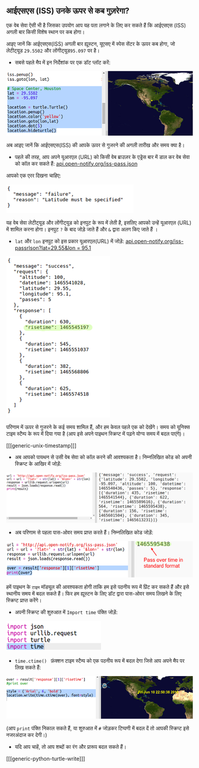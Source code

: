 ## आईएसएस (ISS) उनके ऊपर से कब गुज़रेगा?

एक वेब सेवा ऐसी भी है जिसका उपयोग आप यह पता लगाने के लिए कर सकते हैं कि आईएसएस (ISS) अगली बार किसी विशेष स्थान पर कब होगा।

आइए जानें कि आईएसएस(ISS) अगली बार ह्यूस्टन, यूएसए में स्पेस सेंटर के ऊपर कब होगा, जो लेटीट्‍यूड `29.5502` और लोंगीट्‍यूड`95.097` पर है।

+ सबसे पहले मैप में इन निर्देशांक पर एक डॉट प्लॉट करें:

![स्क्रीनशॉट](images/iss-houston.png)

अब आइए जानें कि आईएसएस(ISS) की आपके ऊपर से गुजरने की अगली तारीख और समय क्या है।

+ पहले की तरह, आप अपने यूआरएल (URL) को किसी वेब ब्राउज़र के एड्रेस बार में डाल कर वेब सेवा को कॉल कर सकते हैं: <a href="http://api.open-notify.org/iss-pass.json" target="_blank"> api.open-notify.org/iss-pass.json </a>

आपको एक एरर दिखना चाहिए:

![स्क्रीनशॉट](images/iss-pass-error.png)

यह वेब सेवा लेटीट्‍यूड और लोंगीट्‍यूड को इनपुट के रूप में लेती है, इसलिए आपको उन्हें यूआरएल (URL) में शामिल करना होगा। इनपुट `?` के बाद जोड़े जाते हैं और `&` द्वारा अलग किए जाते हैं ।

+ `lat` और `lon` इनपुट को इस प्रकार यूआरएल(URL) में जोड़े: <a href="http://api.open-notify.org/iss-pass.json?lat=29.55&lon=95.1" target="_blank"> api.open-notify.org/iss-passrlson?lat=29.55&lon = 95.1 </a>

![स्क्रीनशॉट](images/iss-passtimes.png)

परिणाम में ऊपर से गुजरने के कई समय शामिल हैं, और हम केवल पहले एक को देखेंगे। समय को यूनिक्स टाइम स्टैम्प के रूप में दिया गया है (आप इसे अपने पाइथन स्क्रिप्ट में पढ़ने योग्य समय में बदल पाएंगे)।

[[[generic-unix-timestamp]]]

+ अब आपको पायथन से उसी वेब सेवा को कॉल करने की आवश्यकता है। निम्नलिखित कोड को अपनी स्क्रिप्ट के आखिर में जोड़ें:

![स्क्रीनशॉट](images/iss-passover.png)

+ अब परिणाम से पहला पास-ओवर समय प्राप्त करते हैं। निम्नलिखित कोड जोड़ें:

![स्क्रीनशॉट](images/iss-print-pass.png)

हमें पाइथन के `टाइम` मॉड्यूल की आवश्यकता होगी ताकि हम इसे पठनीय रूप में प्रिंट कर सकते हैं और इसे स्थानीय समय में बदल सकते हैं। फिर हम ह्यूस्टन के लिए डॉट द्वारा पास-ओवर समय लिखने के लिए स्क्रिप्ट प्राप्त करेंगे।

+ अपनी स्क्रिप्ट की शुरुआत में `Import time` पंक्ति जोड़ें:

![स्क्रीनशॉट](images/iss-time.png)

+ `time.ctime() ` फ़ंक्शन टाइम स्टैम्प को एक पठनीय रूप में बदल देगा जिसे आप अपने मैप पर लिख सकते हैं:

![स्क्रीनशॉट](images/iss-pass-write.png)

(आप `print` पंक्ति निकाल सकते हैं, या शुरुआत में `#` जोड़कर टिप्पणी में बदल दें तो आपकी स्क्रिप्ट इसे नजरअंदाज कर देगी।)

+ यदि आप चाहें, तो आप शब्दों का रंग और प्रारूप बदल सकते हैं। 

[[[generic-python-turtle-write]]]